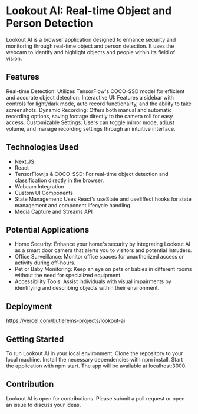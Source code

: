 # Lookout AI: Real-time Object and Person Detection
Lookout AI is a browser application designed to enhance security and monitoring through real-time object and person detection. It uses the webcam to identify and highlight objects and people within its field of vision.

## Features
Real-time Detection: Utilizes TensorFlow's COCO-SSD model for efficient and accurate object detection.
Interactive UI: Features a sidebar with controls for light/dark mode, auto record functionality, and the ability to take screenshots.
Dynamic Recording: Offers both manual and automatic recording options, saving footage directly to the camera roll for easy access.
Customizable Settings: Users can toggle mirror mode, adjust volume, and manage recording settings through an intuitive interface.

## Technologies Used
- Next.JS
- React
- TensorFlow.js & COCO-SSD: For real-time object detection and classification directly in the browser.
- Webcam Integration
- Custom UI Components
- State Management: Uses React's useState and useEffect hooks for state management and component lifecycle handling.
- Media Capture and Streams API

## Potential Applications
- Home Security: Enhance your home's security by integrating Lookout AI as a smart door camera that alerts you to visitors and potential intruders.
- Office Surveillance: Monitor office spaces for unauthorized access or activity during off-hours.
- Pet or Baby Monitoring: Keep an eye on pets or babies in different rooms without the need for specialized equipment.
- Accessibility Tools: Assist individuals with visual impairments by identifying and describing objects within their environment.

## Deployment
https://vercel.com/butlerems-projects/lookout-ai

## Getting Started
To run Lookout AI in your local environment:
Clone the repository to your local machine.
Install the necessary dependencies with npm install.
Start the application with npm start. The app will be available at localhost:3000.

## Contribution
Lookout AI is open for contributions. Please submit a pull request or open an issue to discuss your ideas.
